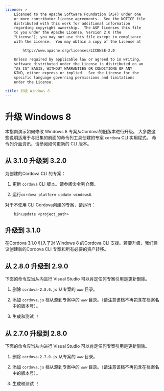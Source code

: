 ```yaml
---
license: >
    Licensed to the Apache Software Foundation (ASF) under one
    or more contributor license agreements.  See the NOTICE file
    distributed with this work for additional information
    regarding copyright ownership.  The ASF licenses this file
    to you under the Apache License, Version 2.0 (the
    "License"); you may not use this file except in compliance
    with the License.  You may obtain a copy of the License at

        http://www.apache.org/licenses/LICENSE-2.0

    Unless required by applicable law or agreed to in writing,
    software distributed under the License is distributed on an
    "AS IS" BASIS, WITHOUT WARRANTIES OR CONDITIONS OF ANY
    KIND, either express or implied.  See the License for the
    specific language governing permissions and limitations
    under the License.

title: 升级 Windows 8
---
```


# 升级 Windows 8

本指南演示如何修改 Windows 8 专案从Cordova的旧版本进行升级。 大多数这些说明适用于与旧集的前面的命令列工具创建的专案 `cordova` CLI 实用程式。 命令列介面资讯，请参阅如何更新的 CLI 版本。

## 从 3.1.0 升级到 3.2.0

为创建的Cordova CLI 的专案：

1.  更新 `cordova` CLI 版本。请参阅命令列介面。

2.  运行`cordova platform update windows8`.

对于不使用 CLI Cordova创建的专案，请运行：

        bin\update <project_path>
    

## 升级到 3.1.0

在Cordova 3.1.0 引入了对 Windows 8 的Cordova CLI 支援。若要升级，我们建议创建新的Cordova CLI 专案和所有必要的资产转移。

## 从 2.8.0 升级到 2.9.0

下面的命令应当从内进行 Visual Studio 可以肯定任何专案引用是更新删除。

1.  删除 `cordova-2.8.0.js` 从专案的 `www` 目录。

2.  添加 `cordova.js` 档从源到专案中的 `www` 目录。（请注意该档不再包含在档案名中的版本号）。

3.  生成和测试 ！

## 从 2.7.0 升级到 2.8.0

下面的命令应当从内进行 Visual Studio 可以肯定任何专案引用是更新删除。

1.  删除 `cordova-2.7.0.js` 从专案的 `www` 目录。

2.  添加 `cordova.js` 档从源到专案中的 `www` 目录。（请注意该档不再包含在档案名中的版本号）。

3.  生成和测试 ！
